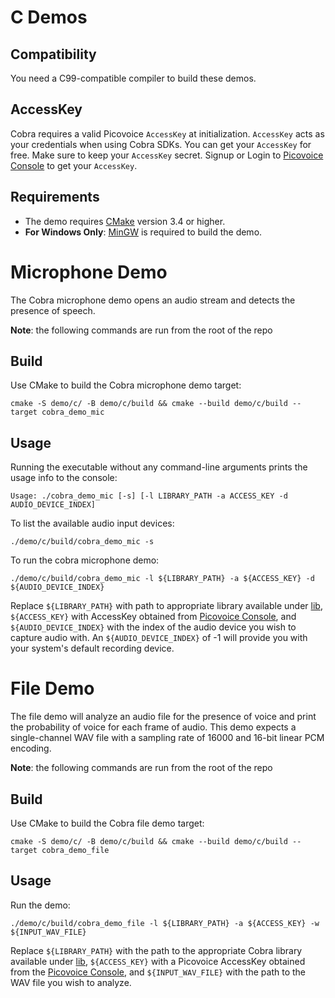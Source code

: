 # C Demos

## Compatibility

You need a C99-compatible compiler to build these demos.

## AccessKey

Cobra requires a valid Picovoice `AccessKey` at initialization. `AccessKey` acts as your credentials when using Cobra SDKs.
You can get your `AccessKey` for free. Make sure to keep your `AccessKey` secret.
Signup or Login to [Picovoice Console](https://console.picovoice.ai/) to get your `AccessKey`.

## Requirements

- The demo requires [CMake](https://cmake.org/) version 3.4 or higher.
- **For Windows Only**: [MinGW](http://mingw-w64.org/doku.php) is required to build the demo.

# Microphone Demo

The Cobra microphone demo opens an audio stream and detects the presence of speech.

**Note**: the following commands are run from the root of the repo

## Build

Use CMake to build the Cobra microphone demo target:

```console
cmake -S demo/c/ -B demo/c/build && cmake --build demo/c/build --target cobra_demo_mic
```

## Usage

Running the executable without any command-line arguments prints the usage info to the console:

```console
Usage: ./cobra_demo_mic [-s] [-l LIBRARY_PATH -a ACCESS_KEY -d AUDIO_DEVICE_INDEX]
```

To list the available audio input devices:

```console
./demo/c/build/cobra_demo_mic -s
```

To run the cobra microphone demo:

```console
./demo/c/build/cobra_demo_mic -l ${LIBRARY_PATH} -a ${ACCESS_KEY} -d ${AUDIO_DEVICE_INDEX}
```

Replace `${LIBRARY_PATH}` with path to appropriate library available under [lib](/lib), `${ACCESS_KEY}` with AccessKey
obtained from [Picovoice Console](https://console.picovoice.ai/), and `${AUDIO_DEVICE_INDEX}` with the index of the
audio device  you wish to capture audio with. An `${AUDIO_DEVICE_INDEX}` of -1 will provide you with your system's
default recording device.

# File Demo

The file demo will analyze an audio file for the presence of voice and print the probability of voice for each
frame of audio. This demo expects a single-channel WAV file with a sampling rate of 16000 and 16-bit linear PCM encoding.

**Note**: the following commands are run from the root of the repo

## Build

Use CMake to build the Cobra file demo target:

```console
cmake -S demo/c/ -B demo/c/build && cmake --build demo/c/build --target cobra_demo_file
```

## Usage

Run the demo:

```console
./demo/c/build/cobra_demo_file -l ${LIBRARY_PATH} -a ${ACCESS_KEY} -w ${INPUT_WAV_FILE}
```

Replace `${LIBRARY_PATH}` with the path to the appropriate Cobra library available under [lib](/lib), `${ACCESS_KEY}` with a
Picovoice AccessKey obtained from the [Picovoice Console](https://console.picovoice.ai/), and `${INPUT_WAV_FILE}` with the
path to the WAV file you wish to analyze.
